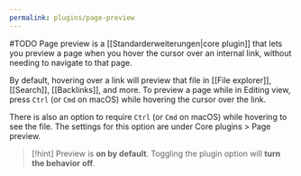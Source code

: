 ```yaml
---
permalink: plugins/page-preview
---
```

#TODO
Page preview is a [[Standarderweiterungen|core plugin]] that lets you preview a page when you hover the cursor over an internal link, without needing to navigate to that page.

By default, hovering over a link will preview that file in [[File explorer]], [[Search]], [[Backlinks]], and more. To preview a page while in Editing view, press `Ctrl` (or `Cmd` on macOS) while hovering the cursor over the link.

There is also an option to require `Ctrl` (or `Cmd` on macOS) while hovering to see the file. The settings for this option are under Core plugins > Page preview.

> [!hint]
> Preview is **on by default**. Toggling the plugin option will **turn the behavior off**.
